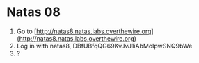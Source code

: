 # Natas 08

1. Go to [http://natas8.natas.labs.overthewire.org](http://natas8.natas.labs.overthewire.org)
2. Log in with natas8, DBfUBfqQG69KvJvJ1iAbMoIpwSNQ9bWe
3. ?